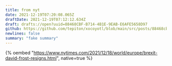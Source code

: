 ```yaml
---
title: from nyt
date: 2021-12-19T07:20:08.065Z
draftDate: 2021-12-19T07:12:12.634Z
draft: drafts://open?uuid=88468CBF-B714-4B1E-9EAB-E6AFE5658D97
github: https://github.com/tepiton/xocoyotl/blob/main/src/posts/88468cbf-b714-4b1e-9eab-e6afe5658d97.md
newlines: false
summary: "fake summary"
---
```

{% oembed "https://www.nytimes.com/2021/12/18/world/europe/brexit-david-frost-resigns.html", native=true %}
